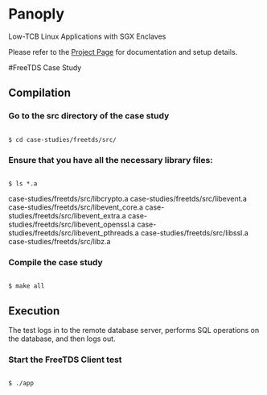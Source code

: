 # Panoply
Low-TCB Linux Applications with SGX Enclaves

Please refer to the [Project Page](https://shwetasshinde24.github.io/Panoply) for documentation and setup details.

#FreeTDS Case Study

## Compilation

### Go to the src directory of the case study 

<code>
$ cd case-studies/freetds/src/
</code>

### Ensure that you have all the necessary library files:

<code>
$ ls *.a
</code>

case-studies/freetds/src/libcrypto.a
case-studies/freetds/src/libevent.a
case-studies/freetds/src/libevent_core.a
case-studies/freetds/src/libevent_extra.a
case-studies/freetds/src/libevent_openssl.a
case-studies/freetds/src/libevent_pthreads.a
case-studies/freetds/src/libssl.a
case-studies/freetds/src/libz.a

### Compile the case study

<code>
$ make all
</code>

## Execution

The test logs in to the remote database server, performs SQL operations on the database, and then logs out. 

### Start the FreeTDS Client test

<code>
$ ./app 
</code>
